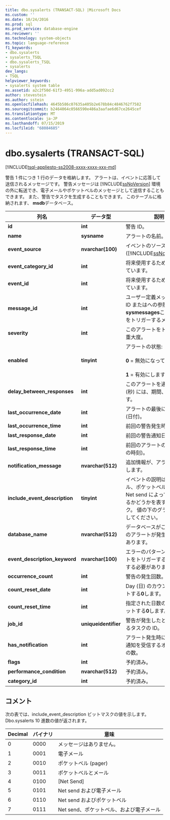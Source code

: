 ```yaml
---
title: dbo.sysalerts (TRANSACT-SQL) |Microsoft Docs
ms.custom: ''
ms.date: 10/24/2016
ms.prod: sql
ms.prod_service: database-engine
ms.reviewer: ''
ms.technology: system-objects
ms.topic: language-reference
f1_keywords:
- dbo.sysalerts
- sysalerts_TSQL
- dbo.sysalerts_TSQL
- sysalerts
dev_langs:
- TSQL
helpviewer_keywords:
- sysalerts system table
ms.assetid: a2c2f50d-61f3-4951-996a-add5ad092cc2
author: stevestein
ms.author: sstein
ms.openlocfilehash: 4645b586c07635a405b2e678b84c4846762f7582
ms.sourcegitcommit: b2464064c0566590e486a3aafae6d67ce2645cef
ms.translationtype: MT
ms.contentlocale: ja-JP
ms.lasthandoff: 07/15/2019
ms.locfileid: "68084685"
---
```

# <a name="dbosysalerts-transact-sql"></a>dbo.sysalerts (TRANSACT-SQL)
[!INCLUDE[tsql-appliesto-ss2008-xxxx-xxxx-xxx-md](../../includes/tsql-appliesto-ss2008-xxxx-xxxx-xxx-md.md)]

  警告 1 件につき 1 行のデータを格納します。 アラートは、イベントに応答して送信されるメッセージです。 警告メッセージは [!INCLUDE[ssNoVersion](../../includes/ssnoversion-md.md)] 環境の外に転送でき、電子メールやポケットベルのメッセージとして送信することもできます。 また、警告でタスクを生成することもできます。  このテーブルに格納されます、 **msdb**データベース。
  
|列名|データ型|説明|  
|-----------------|---------------|-----------------|  
|**id**|**int**|警告 ID。|  
|**name**|**sysname**|アラートの名前。|  
|**event_source**|**nvarchar(100)**|イベントのソース ([!INCLUDE[ssNoVersion](../../includes/ssnoversion-md.md)])。|  
|**event_category_id**|**int**|将来使用するために予約されています。|  
|**event_id**|**int**|将来使用するために予約されています。|  
|**message_id**|**int**|ユーザー定義メッセージの ID またはへの参照を**sysmessages**このアラートをトリガーするメッセージ。|  
|**severity**|**int**|このアラートをトリガーする重大度。|  
|**enabled**|**tinyint**|アラートの状態:<br /><br /> **0** = 無効になっています。<br /><br /> **1** = 有効にします。|  
|**delay_between_responses**|**int**|このアラートを通知する間隔 (秒) には、期間、待機します。|  
|**last_occurrence_date**|**int**|アラートの最後に見つかった (日付)。|  
|**last_occurrence_time**|**int**|前回の警告発生時刻。|  
|**last_response_date**|**int**|前回の警告通知日。|  
|**last_response_time**|**int**|前回のアラートの通知 (1 日の時刻)。|  
|**notification_message**|**nvarchar(512)**|追加情報が、アラートを送信します。|  
|**include_event_description**|**tinyint**|イベントの説明は、電子メール、ポケットベル、または Net send によって送信されるかどうかを表すビットマスク。 値の下のグラフを参照してください。|  
|**database_name**|**nvarchar(512)**|データベースがこの警告がこのアラートが発生する必要があります。|  
|**event_description_keyword**|**nvarchar(100)**|エラーのパターンは、アラートをトリガーするために一致する必要があります。|  
|**occurrence_count**|**int**|警告の発生回数。|  
|**count_reset_date**|**int**|Day (日) のカウントをリセットする**0**します。|  
|**count_reset_time**|**int**|指定された日数の時間にリセットする**0**します。|  
|**job_id**|**uniqueidentifier**|警告が発生したときに実行するタスクの ID。|  
|**has_notification**|**int**|アラート発生時に電子メール通知を受信するオペレーターの数。|  
|**flags**|**int**|予約済み。|  
|**performance_condition**|**nvarchar(512)**|予約済み。|  
|**category_id**|**int**|予約済み。|  
  
 ## <a name="remarks"></a>コメント

次の表では、include_event_description ビットマスクの値を示します。 Dbo.sysalerts 10 進数の値が返されます。 

|Decimal | バイナリ | 意味 |
|------|------|------|
|0 |0000 |メッセージはありません。 |
|1 |0001 |電子メール |
|2 |0010 |ポケットベル (pager) |
|3 |0011 |ポケットベルとメール |
|4 |0100 |[Net Send] |
|5 |0101 |Net send および電子メール |
|6 |0110 |Net send およびポケットベル |
|7 |0111 |Net send、ポケットベル、および電子メール |
  
